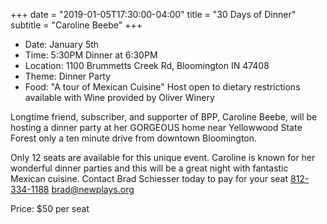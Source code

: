 +++
date = "2019-01-05T17:30:00-04:00"
title = "30 Days of Dinner"
subtitle = "Caroline Beebe"
+++

* Date: January 5th
* Time: 5:30PM Dinner at 6:30PM
* Location: 1100 Brummetts Creek Rd, Bloomington IN 47408
* Theme: Dinner Party
* Food: "A tour of Mexican Cuisine" Host open to dietary restrictions available with Wine provided by Oliver Winery

Longtime friend, subscriber, and supporter of BPP, Caroline Beebe, will be hosting a dinner party at her GORGEOUS home near Yellowwood State Forest only a ten minute drive from downtown Bloomington.  

Only 12 seats are available for this unique event. Caroline is known for her wonderful dinner parties and this will be a great night with fantastic Mexican cuisine. Contact Brad Schiesser today to pay for your seat [812-334-1188](telto:1-812-334-1188) [brad@newplays.org](mailto:brad@newplays.org)

Price: $50 per seat
